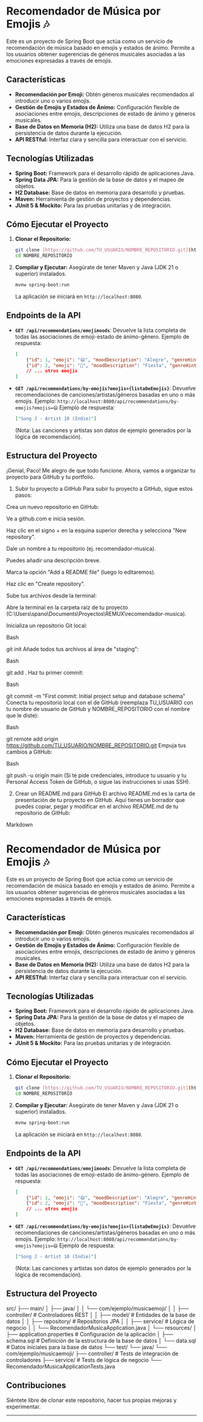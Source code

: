 # Recomendador de Música por Emojis 🎶

Este es un proyecto de Spring Boot que actúa como un servicio de recomendación de música basado en emojis y estados de ánimo. Permite a los usuarios obtener sugerencias de géneros musicales asociadas a las emociones expresadas a través de emojis.

## Características

* **Recomendación por Emoji:** Obtén géneros musicales recomendados al introducir uno o varios emojis.
* **Gestión de Emojis y Estados de Ánimo:** Configuración flexible de asociaciones entre emojis, descripciones de estado de ánimo y géneros musicales.
* **Base de Datos en Memoria (H2):** Utiliza una base de datos H2 para la persistencia de datos durante la ejecución.
* **API RESTful:** Interfaz clara y sencilla para interactuar con el servicio.

## Tecnologías Utilizadas

* **Spring Boot:** Framework para el desarrollo rápido de aplicaciones Java.
* **Spring Data JPA:** Para la gestión de la base de datos y el mapeo de objetos.
* **H2 Database:** Base de datos en memoria para desarrollo y pruebas.
* **Maven:** Herramienta de gestión de proyectos y dependencias.
* **JUnit 5 & Mockito:** Para las pruebas unitarias y de integración.

## Cómo Ejecutar el Proyecto

1.  **Clonar el Repositorio:**
    ```bash
    git clone [https://github.com/TU_USUARIO/NOMBRE_REPOSITORIO.git](https://github.com/TU_USUARIO/NOMBRE_REPOSITORIO.git)
    cd NOMBRE_REPOSITORIO
    ```

2.  **Compilar y Ejecutar:**
    Asegúrate de tener Maven y Java (JDK 21 o superior) instalados.
    ```bash
    mvnw spring-boot:run
    ```
    La aplicación se iniciará en `http://localhost:8080`.

## Endpoints de la API

* **`GET /api/recommendations/emojimoods`**:
    Devuelve la lista completa de todas las asociaciones de emoji-estado de ánimo-género.
    Ejemplo de respuesta:
    ```json
    [
        {"id": 1, "emoji": "😄", "moodDescription": "Alegre", "genreHint": "Pop"},
        {"id": 2, "emoji": "🎉", "moodDescription": "Fiesta", "genreHint": "Dance"},
        // ... otros emojis
    ]
    ```

* **`GET /api/recommendations/by-emojis?emojis={listaDeEmojis}`**:
    Devuelve recomendaciones de canciones/artistas/géneros basadas en uno o más emojis.
    Ejemplo: `http://localhost:8080/api/recommendations/by-emojis?emojis=😄`
    Ejemplo de respuesta:
    ```json
    ["Song J - Artist 10 (Indie)"]
    ```
    (Nota: Las canciones y artistas son datos de ejemplo generados por la lógica de recomendación).

## Estructura del Proyecto

¡Genial, Paco! Me alegro de que todo funcione. Ahora, vamos a organizar tu proyecto para GitHub y tu portfolio.

1. Subir tu proyecto a GitHub
Para subir tu proyecto a GitHub, sigue estos pasos:

Crea un nuevo repositorio en GitHub:

Ve a github.com e inicia sesión.

Haz clic en el signo + en la esquina superior derecha y selecciona "New repository".

Dale un nombre a tu repositorio (ej. recomendador-musica).

Puedes añadir una descripción breve.

Marca la opción "Add a README file" (luego lo editaremos).

Haz clic en "Create repository".

Sube tus archivos desde la terminal:

Abre la terminal en la carpeta raíz de tu proyecto (C:\Users\spano\Documents\Proyectos\REMUX\recomendador-musica).

Inicializa un repositorio Git local:

Bash

git init
Añade todos tus archivos al área de "staging":

Bash

git add .
Haz tu primer commit:

Bash

git commit -m "First commit: Initial project setup and database schema"
Conecta tu repositorio local con el de GitHub (reemplaza TU_USUARIO con tu nombre de usuario de GitHub y NOMBRE_REPOSITORIO con el nombre que le diste):

Bash

git remote add origin https://github.com/TU_USUARIO/NOMBRE_REPOSITORIO.git
Empuja tus cambios a GitHub:

Bash

git push -u origin main
(Si te pide credenciales, introduce tu usuario y tu Personal Access Token de GitHub, o sigue las instrucciones si usas SSH).

2. Crear un README.md para GitHub
El archivo README.md es la carta de presentación de tu proyecto en GitHub. Aquí tienes un borrador que puedes copiar, pegar y modificar en el archivo README.md de tu repositorio de GitHub:

Markdown

# Recomendador de Música por Emojis 🎶

Este es un proyecto de Spring Boot que actúa como un servicio de recomendación de música basado en emojis y estados de ánimo. Permite a los usuarios obtener sugerencias de géneros musicales asociadas a las emociones expresadas a través de emojis.

## Características

* **Recomendación por Emoji:** Obtén géneros musicales recomendados al introducir uno o varios emojis.
* **Gestión de Emojis y Estados de Ánimo:** Configuración flexible de asociaciones entre emojis, descripciones de estado de ánimo y géneros musicales.
* **Base de Datos en Memoria (H2):** Utiliza una base de datos H2 para la persistencia de datos durante la ejecución.
* **API RESTful:** Interfaz clara y sencilla para interactuar con el servicio.

## Tecnologías Utilizadas

* **Spring Boot:** Framework para el desarrollo rápido de aplicaciones Java.
* **Spring Data JPA:** Para la gestión de la base de datos y el mapeo de objetos.
* **H2 Database:** Base de datos en memoria para desarrollo y pruebas.
* **Maven:** Herramienta de gestión de proyectos y dependencias.
* **JUnit 5 & Mockito:** Para las pruebas unitarias y de integración.

## Cómo Ejecutar el Proyecto

1.  **Clonar el Repositorio:**
    ```bash
    git clone [https://github.com/TU_USUARIO/NOMBRE_REPOSITORIO.git](https://github.com/TU_USUARIO/NOMBRE_REPOSITORIO.git)
    cd NOMBRE_REPOSITORIO
    ```

2.  **Compilar y Ejecutar:**
    Asegúrate de tener Maven y Java (JDK 21 o superior) instalados.
    ```bash
    mvnw spring-boot:run
    ```
    La aplicación se iniciará en `http://localhost:8080`.

## Endpoints de la API

* **`GET /api/recommendations/emojimoods`**:
    Devuelve la lista completa de todas las asociaciones de emoji-estado de ánimo-género.
    Ejemplo de respuesta:
    ```json
    [
        {"id": 1, "emoji": "😄", "moodDescription": "Alegre", "genreHint": "Pop"},
        {"id": 2, "emoji": "🎉", "moodDescription": "Fiesta", "genreHint": "Dance"},
        // ... otros emojis
    ]
    ```

* **`GET /api/recommendations/by-emojis?emojis={listaDeEmojis}`**:
    Devuelve recomendaciones de canciones/artistas/géneros basadas en uno o más emojis.
    Ejemplo: `http://localhost:8080/api/recommendations/by-emojis?emojis=😄`
    Ejemplo de respuesta:
    ```json
    ["Song J - Artist 10 (Indie)"]
    ```
    (Nota: Las canciones y artistas son datos de ejemplo generados por la lógica de recomendación).

## Estructura del Proyecto

src/
├── main/
│   ├── java/
│   │   └── com/ejemplo/musicaemoji/
│   │       ├── controller/        # Controladores REST
│   │       ├── model/             # Entidades de la base de datos
│   │       ├── repository/        # Repositorios JPA
│   │       ├── service/           # Lógica de negocio
│   │       └── RecomendadorMusicaApplication.java
│   └── resources/
│       ├── application.properties # Configuración de la aplicación
│       ├── schema.sql             # Definición de la estructura de la base de datos
│       └── data.sql               # Datos iniciales para la base de datos
└── test/
└── java/
└── com/ejemplo/musicaemoji/
├── controller/        # Tests de integración de controladores
├── service/           # Tests de lógica de negocio
└── RecomendadorMusicaApplicationTests.java

## Contribuciones

Siéntete libre de clonar este repositorio, hacer tus propias mejoras y experimentar.

---
